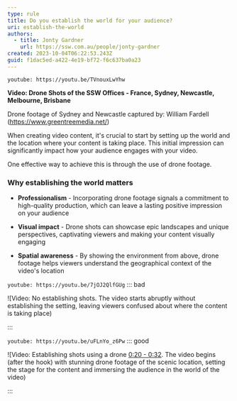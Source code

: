 ```yaml
---
type: rule
title: Do you establish the world for your audience?
uri: establish-the-world
authors:
  - title: Jonty Gardner
    url: https://ssw.com.au/people/jonty-gardner
created: 2023-10-04T06:22:53.243Z
guid: f1dac5ed-a422-4e19-bf72-f6c637ba0a23
---
```


`youtube: https://youtu.be/TVnouxLwYhw`

  **Video: Drone Shots of the SSW Offices - France, Sydney, Newcastle, Melbourne, Brisbane**

Drone footage of Sydney and Newcastle captured by:
William Fardell (https://www.greentreemedia.net/)  

When creating video content, it's crucial to start by setting up the world and the location where your content is taking place. This initial impression can significantly impact how your audience engages with your video. 

One effective way to achieve this is through the use of drone footage.

### Why establishing the world matters

- **Professionalism** - Incorporating drone footage signals a commitment to high-quality production, which can leave a lasting positive impression on your audience

- **Visual impact** - Drone shots can showcase epic landscapes and unique perspectives, captivating viewers and making your content visually engaging

- **Spatial awareness** - By showing the environment from above, drone footage helps viewers understand the geographical context of the video's location

`youtube: https://youtu.be/7jOJ2QlfGUg`
::: bad

![Video: No establishing shots. The video starts abruptly without establishing the setting, leaving viewers confused about where the content is taking place)

:::

`youtube: https://youtu.be/uFLnYo_z6Pw`
::: good

![Video: Establishing shots using a drone [0:20 - 0:32](https://youtu.be/uFLnYo_z6Pw?si=dFejnz91fk4VjDXm&t=20). The video begins (after the hook) with stunning drone footage of the scenic location, setting the stage for the content and immersing the audience in the world of the video)

:::
